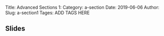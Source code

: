 Title: Advanced Sections 1:
Category: a-section
Date: 2019-06-06
Author: 
Slug: a-section1
Tages: ADD TAGS HERE


## Slides
<!-- - [PDF | Lecture 1: Description]({attach}presentation/Lecture1_Data.pdf) -->